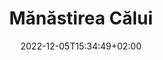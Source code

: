 ---
title: "Mănăstirea Călui"
date: 2022-12-05T15:34:49+02:00
keywords: ["Manastirea Calui"]
draft: false
type: other
layout:
sitemap_exclude: false

sitemap:
  changefreq: weekly
  filename: sitemap.xml
  priority: 1

#----------------------------------------------------/
# Head
#----------------------------------------------------/
open_graph:
  title: "Mănăstirea Călui"
  url: "https://manastirea-calui.ro/"
  image: "https://manastirea-calui.ro/og-image/the-funny-brand-social.jpg"
  image_alt: "Mănăstirea Călui"
  description: ""

schema:
  type: "Organization"
  name: "Manastirea Calui"
  email: "contact@ManastireaCalui.com"
  telephone: "0753789020"
  logo: "https://manastirea-calui.ro/assets/daca-as/logo/the-funny-brand-logo.svg"
  image_url: "https://manastirea-calui.ro/assets/daca-as/hero/daca-as-game.png"
  description: ""
  url: "https://manastirea-calui.ro"
  

#----------------------------------------------------/
# Page
#----------------------------------------------------/
page:
  title: "Despre <span>Mănăstirea Călui</span>"
  description: "Mănăstirea Călui se află pe malul Oltețului, în apropiere de Craiova, nu departe de comuna Oboga, comună renumită pentru ceramica ei populară. Așezământul monahal, înconjurat de un puternic zid de cărămidă, a fost întemeiată între anii 1516-1521, în timpul domniei lui Neagoe Basarab (1512-1521), de către banul Vlad și frații săi, Dumitru și Bălică. Primii ctitori au ridicat edificiul până la nivelul temeliilor, dar nu l-au putut probabil termina. Mânastirea Călui, cu hramul Sfântul Nicolae, a fost ridicată de către boierii Craiovești, apoi a fost restaurată și înfrumusețată de frații Buzești în perioada 20 aprilie – 8 iunie 1588, atunci când au fost inființate și corpurile de chilii, după cum precizează pisania săpată în piatră deasupra ușii de la intrarea bisericii. 

  <br>
  <br>
  Ulterior monumentului i s-a adăugat un exonartex, mărginit de arcade laterale. Biserica Sfântul Nicolae este un monument reprezentativ al arhitecturii muntenești din secolul al XVI-lea, care se impune prin proporțiile grandioase ale turlei și prin bogata decorație a fațadelor. Fațadele bisericii au un parament de cărămidă și tencuială, cu un puternic brâu median, având registrul inferior împărțit în panouri dreptunghiulare, iar cel superior cu arcaturi duble. 
  
  <br>
  <br>
  Interiorul păstrează un ansamblu de picturi murale realizate de meșterul zugrav Mina între anii 1593-1594, care îi înfățișează pe Frații Radu, Preda și Stroe Buzescu, precum și un tablou cu domnii Mihai Viteazu și Petru Cercel. Biserica a fost renovată în anii 1650, 1828, 1834 și amplu restaurată în 1932-1937."

  image:
    items:
      
      - title: "Mănăstirea Călui"
        link: ""
        image: "/carousel/gallery-1.jpg"
        image2x: "/carousel/gallery-1@2x.jpg"

      - title: "Mănăstirea Călui"
        link: ""
        image: "/carousel/gallery-2.jpg"
        image2x: "/carousel/gallery-2@2x.jpg"

      - title: "Mănăstirea Călui"
        link: ""
        image: "/carousel/gallery-3.jpg"
        image2x: "/carousel/gallery-3@2x.jpg"


---